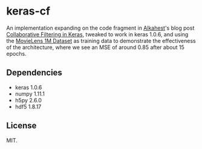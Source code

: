 # keras-cf
An implementation expanding on the code fragment in [Alkahest](http://www.fenris.org/)'s blog post
[Collaborative Filtering in Keras](http://www.fenris.org/2016/03/07/collaborative-filtering-in-keras),
tweaked to work in keras 1.0.6, and using the [MovieLens 1M Dataset](http://grouplens.org/datasets/movielens/1m/)
as training data to demonstrate the effectiveness of the architecture, where we see an MSE of around 0.85
after about 15 epochs.

## Dependencies

* keras 1.0.6
* numpy 1.11.1
* h5py 2.6.0  
* hdf5 1.8.17

## License
MIT.
